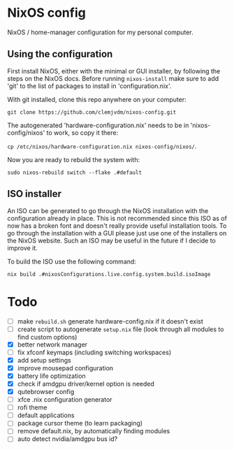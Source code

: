 # NixOS config
NixOS / home-manager configuration for my personal computer.

## Using the configuration
First install NixOS, either with the minimal or GUI installer, by following the steps on the NixOS docs. Before running `nixos-install` make sure to add 'git' to the list of packages to install in 'configuration.nix'.

With git installed, clone this repo anywhere on your computer: 

```git clone https://github.com/clemjvdm/nixos-config.git``` 

The autogenerated 'hardware-configuration.nix' needs to be in 'nixos-config/nixos' to work, so copy it there:

```cp /etc/nixos/hardware-configuration.nix nixos-config/nixos/```.

Now you are ready to rebuild the system with: 

```sudo nixos-rebuild switch --flake .#default```

## ISO installer
An ISO can be generated to go through the NixOS installation with the configuration already in place. This is not recommended since this ISO as of now has a broken font and doesn't really provide useful installation tools. To go through the installation with a GUI please just use one of the installers on the NixOS website. Such an ISO may be useful in the future if I decide to improve it.

To build the ISO use the following command:

```nix build .#nixosConfigurations.live.config.system.build.isoImage```

# Todo

- [ ] make `rebuild.sh` generate hardware-config.nix if it doesn't exist
- [ ] create script to autogenerate `setup.nix` file (look through all modules to find custom options)
- [x] better network manager
- [ ] fix xfconf keymaps (including switching workspaces)
- [x] add setup settings
- [x] improve mousepad configuration
- [x] battery life optimization
- [x] check if amdgpu driver/kernel option is needed
- [x] qutebrowser config
- [ ] xfce .nix configuration generator
- [ ] rofi theme
- [ ] default applications
- [ ] package cursor theme (to learn packaging)
- [ ] remove default.nix, by automatically finding modules
- [ ] auto detect nvidia/amdgpu bus id?
